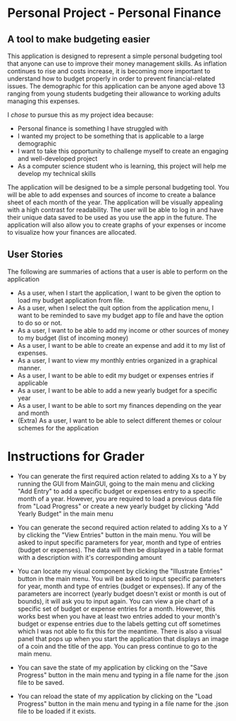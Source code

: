 # Personal Project - Personal Finance

## A tool to make budgeting easier

This application is designed to represent a simple personal
budgeting tool that anyone can use to improve their money management skills.
As inflation continues to rise and costs increase, it is becoming more important
to understand how to budget properly in order to prevent financial-related issues.
The demographic for this application can be anyone aged above 13 ranging from young
students budgeting their allowance to working adults managing this expenses.


I *chose* to pursue this as my project idea because:
- Personal finance is something I have struggled with
- I wanted my project to be something that is applicable to a large demographic 
- I want to take this opportunity to challenge myself to create an engaging and well-developed project
- As a computer science student who is learning, this project will help me develop my technical skills

The application will be designed to be a simple personal budgeting tool. You will be able to
add expenses and sources of income to create a balance sheet of each month of the year.
The application will be visually appealing with a high contrast for readability.
The user will be able to log in and have their unique data saved to be used as you use the app in the future.
The application will also allow you to create graphs of your expenses or income
to visualize how your finances are allocated.


## User Stories

The following are summaries of actions that a user is able to perform
on the application

- As a user, when I start the application, I want to be given the option to load my budget application from file.
- As a user, when I select the quit option from the application menu, I want to be reminded to save my budget app to file and have the option to do so or not.
- As a user, I want to be able to add my income or other sources of money to my budget (list of incoming money)
- As a user, I want to be able to create an expense and add it to my list of expenses.
- As a user, I want to view my monthly entries organized in a graphical manner.
- As a user, I want to be able to edit my budget or expenses entries if applicable
- As a user, I want to be able to add a new yearly budget for a specific year
- As a user, I want to be able to sort my finances depending on the year and month
- (Extra) As a user, I want to be able to select different themes or colour schemes for the application

# Instructions for Grader

- You can generate the first required action related to adding Xs to a Y by running the GUI from MainGUI, going to the main menu
and clicking "Add Entry" to add a specific budget or expenses entry to a specific month of a year. However, you are required to load a previous
data file from "Load Progress" or create a new yearly budget by clicking "Add Yearly Budget" in the main menu


- You can generate the second required action related to adding Xs to a Y by clicking the "View Entries" button in the main menu. You will be asked
to input specific parameters for year, month and type of entries (budget or expenses). The data will then be displayed in a table format with
a description with it's corresponding amount


- You can locate my visual component by clicking the "Illustrate Entries" button in the main menu. You will be asked to input specific parameters for year, month and type of entries (budget or expenses).
If any of the parameters are incorrect (yearly budget doesn't exist or month is out of bounds), it will ask you to input again. You can view a
pie chart of a specific set of budget or expense entries for a month. However, this works best when you have at least two entries added to your month's 
budget or expense entries due to the labels getting cut off sometimes which I was not able to fix this for the meantime. There is also a visual panel
that pops up when you start the application that displays an image of a coin and the title of the app. You can press continue to go to the main
menu.


- You can save the state of my application by clicking on the "Save Progress" button in the main menu and typing in a file name for the .json
file to be saved.


- You can reload the state of my application by clicking on the "Load Progress" button in the main menu and typing in a file name for the .json
  file to be loaded if it exists.